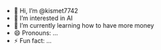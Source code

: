 - 👋 Hi, I’m @kismet7742
- 👀 I’m interested in AI
- 🌱 I’m currently learning how to have more money
- 😄 Pronouns: ...
- ⚡ Fun fact: ...

<!---
kismet7742/kismet7742 is a ✨ special ✨ repository because its `README.md` (this file) appears on your GitHub profile.
You can click the Preview link to take a look at your changes.
--->
